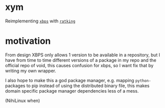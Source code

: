 # xym

Reimplementing [`xbps`](https://github.com/voidlinux/xbps) with [`ratking`](https://github.com/the-eater/ratking-py)

# motivation

From design XBPS only allows 1 version to be available in a repository, but I have from time to time different versions of a package in my repo and the official repo of void, this causes confusion for xbps, so I want fix that by writing my own wrapper.

I also hope to make this a god package manager, e.g. mapping `python-` packages to pip instead of using the distributed binary file, this makes domain specific package manager dependencies less of a mess.
  
  
  
    
  
  
    
  
  
(NihiLinux when)
